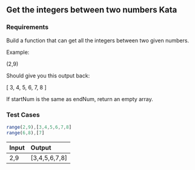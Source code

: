 ## Get the integers between two numbers Kata

### Requirements 

Build a function that can get all the integers between two given numbers.

Example:

(2,9)

Should give you this output back:

[ 3, 4, 5, 6, 7, 8 ]

If startNum is the same as endNum, return an empty array.

### Test Cases

```Javascript
range(2,9),[3,4,5,6,7,8]
range(6,8),[7]
```

| Input                                          | Output |
| :--------------------------------------------- | :----- |
| 2,9                           | [3,4,5,6,7,8]  |



